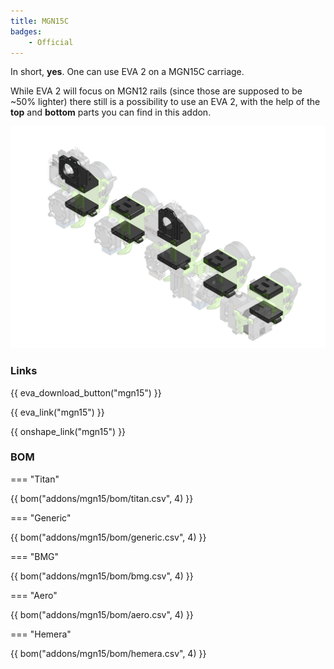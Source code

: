 ```yaml
---
title: MGN15C
badges:
    - Official
---
```


In short, **yes**. One can use EVA 2 on a MGN15C carriage.

While EVA 2 will focus on MGN12 rails (since those are supposed to be ~50% lighter) there still is a possibility to use an EVA 2, with the help of the **top** and **bottom** parts you can find in this addon.

![preview](assets/__ALL__.png)

### Links

{{ eva_download_button("mgn15") }}

{{ eva_link("mgn15") }}

{{ onshape_link("mgn15") }}

### BOM

=== "Titan"

{{ bom("addons/mgn15/bom/titan.csv", 4) }}

=== "Generic"

{{ bom("addons/mgn15/bom/generic.csv", 4) }}

=== "BMG"

{{ bom("addons/mgn15/bom/bmg.csv", 4) }}

=== "Aero"

{{ bom("addons/mgn15/bom/aero.csv", 4) }}

=== "Hemera"

{{ bom("addons/mgn15/bom/hemera.csv", 4) }}

